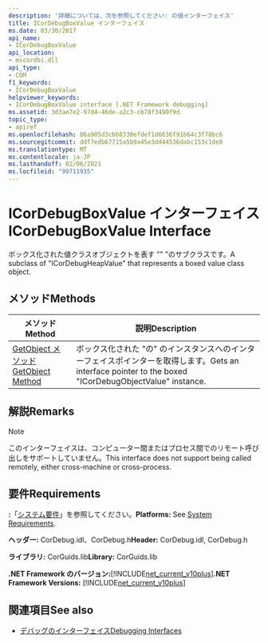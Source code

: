 ```yaml
---
description: '詳細については、次を参照してください: の値インターフェイス'
title: ICorDebugBoxValue インターフェイス
ms.date: 03/30/2017
api_name:
- ICorDebugBoxValue
api_location:
- mscordbi.dll
api_type:
- COM
f1_keywords:
- ICorDebugBoxValue
helpviewer_keywords:
- ICorDebugBoxValue interface [.NET Framework debugging]
ms.assetid: 3d3ae7e2-97d4-46de-a2c3-cb78f3490f9d
topic_type:
- apiref
ms.openlocfilehash: 86a985d3cbb8330efdef1d6636f91b64c3f78bc6
ms.sourcegitcommit: ddf7edb67715a5b9a45e3dd44536dabc153c1de0
ms.translationtype: MT
ms.contentlocale: ja-JP
ms.lasthandoff: 02/06/2021
ms.locfileid: "99711935"
---
```

# <a name="icordebugboxvalue-interface"></a><span data-ttu-id="89b88-103">ICorDebugBoxValue インターフェイス</span><span class="sxs-lookup"><span data-stu-id="89b88-103">ICorDebugBoxValue Interface</span></span>

<span data-ttu-id="89b88-104">ボックス化された値クラスオブジェクトを表す "" "のサブクラスです。</span><span class="sxs-lookup"><span data-stu-id="89b88-104">A subclass of "ICorDebugHeapValue" that represents a boxed value class object.</span></span>  
  
## <a name="methods"></a><span data-ttu-id="89b88-105">メソッド</span><span class="sxs-lookup"><span data-stu-id="89b88-105">Methods</span></span>  
  
|<span data-ttu-id="89b88-106">メソッド</span><span class="sxs-lookup"><span data-stu-id="89b88-106">Method</span></span>|<span data-ttu-id="89b88-107">説明</span><span class="sxs-lookup"><span data-stu-id="89b88-107">Description</span></span>|  
|------------|-----------------|  
|[<span data-ttu-id="89b88-108">GetObject メソッド</span><span class="sxs-lookup"><span data-stu-id="89b88-108">GetObject Method</span></span>](icordebugboxvalue-getobject-method.md)|<span data-ttu-id="89b88-109">ボックス化された "の" のインスタンスへのインターフェイスポインターを取得します。</span><span class="sxs-lookup"><span data-stu-id="89b88-109">Gets an interface pointer to the boxed "ICorDebugObjectValue" instance.</span></span>|  
  
## <a name="remarks"></a><span data-ttu-id="89b88-110">解説</span><span class="sxs-lookup"><span data-stu-id="89b88-110">Remarks</span></span>  
  
> [!NOTE]
> <span data-ttu-id="89b88-111">このインターフェイスは、コンピューター間またはプロセス間でのリモート呼び出しをサポートしていません。</span><span class="sxs-lookup"><span data-stu-id="89b88-111">This interface does not support being called remotely, either cross-machine or cross-process.</span></span>  
  
## <a name="requirements"></a><span data-ttu-id="89b88-112">要件</span><span class="sxs-lookup"><span data-stu-id="89b88-112">Requirements</span></span>  

 <span data-ttu-id="89b88-113">**:**「[システム要件](../../get-started/system-requirements.md)」を参照してください。</span><span class="sxs-lookup"><span data-stu-id="89b88-113">**Platforms:** See [System Requirements](../../get-started/system-requirements.md).</span></span>  
  
 <span data-ttu-id="89b88-114">**ヘッダー:** CorDebug.idl、CorDebug.h</span><span class="sxs-lookup"><span data-stu-id="89b88-114">**Header:** CorDebug.idl, CorDebug.h</span></span>  
  
 <span data-ttu-id="89b88-115">**ライブラリ:** CorGuids.lib</span><span class="sxs-lookup"><span data-stu-id="89b88-115">**Library:** CorGuids.lib</span></span>  
  
 <span data-ttu-id="89b88-116">**.NET Framework のバージョン:**[!INCLUDE[net_current_v10plus](../../../../includes/net-current-v10plus-md.md)]</span><span class="sxs-lookup"><span data-stu-id="89b88-116">**.NET Framework Versions:** [!INCLUDE[net_current_v10plus](../../../../includes/net-current-v10plus-md.md)]</span></span>  
  
## <a name="see-also"></a><span data-ttu-id="89b88-117">関連項目</span><span class="sxs-lookup"><span data-stu-id="89b88-117">See also</span></span>

- [<span data-ttu-id="89b88-118">デバッグのインターフェイス</span><span class="sxs-lookup"><span data-stu-id="89b88-118">Debugging Interfaces</span></span>](debugging-interfaces.md)
